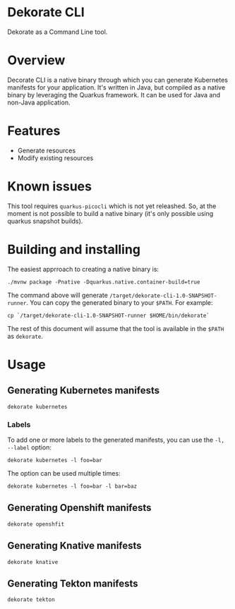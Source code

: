 # Dekorate CLI

Dekorate as a Command Line tool.

# Overview
Decorate CLI is a native binary through which you can generate Kubernetes manifests for your application.
It's written in Java, but compiled as a native binary by leveraging the Quarkus framework. It can be used
for Java and non-Java application.

# Features
  - Generate resources
  - Modify existing resources
  
  
# Known issues
This tool requires `quarkus-picocli` which is not yet releashed.
So, at the moment is not possible to build a native binary (it's only possible using quarkus snapshot builds).
  
# Building and installing

The easiest apprroach to creating a native binary is:

```
./mvnw package -Pnative -Dquarkus.native.container-build=true
```

The command above will generate `/target/dekorate-cli-1.0-SNAPSHOT-runner`.
You can copy the generated binary to your `$PATH`. For example:

```
cp `/target/dekorate-cli-1.0-SNAPSHOT-runner $HOME/bin/dekorate`
```

The rest of this document will assume that the tool is available in the `$PATH` as `dekorate`.


# Usage

## Generating Kubernetes manifests

```
dekorate kubernetes
```

### Labels

To add one or more labels to the generated manifests, you can use the `-l, --label` option:

```
dekorate kubernetes -l foo=bar
```

The option can be used multiple times:

```
dekorate kubernetes -l foo=bar -l bar=baz
```


## Generating Openshift manifests

```
dekorate openshfit
```


## Generating Knative manifests

```
dekorate knative
```

## Generating Tekton manifests

```
dekorate tekton
```

